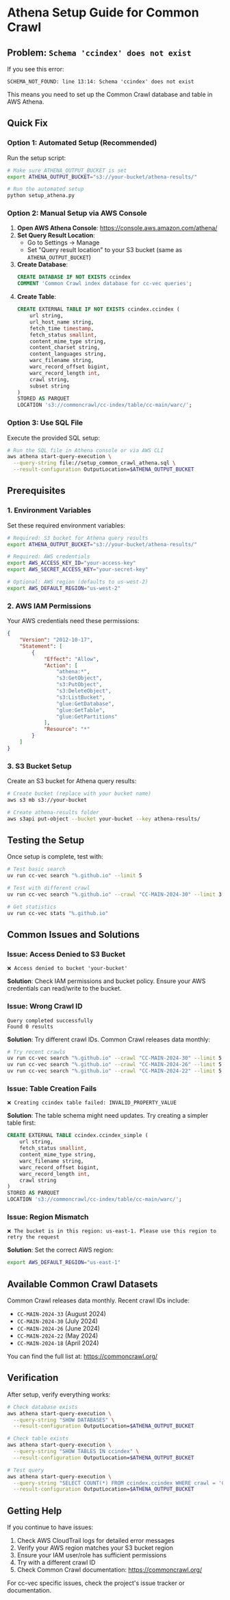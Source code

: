 # Athena Setup Guide for Common Crawl

## Problem: `Schema 'ccindex' does not exist`

If you see this error:
```
SCHEMA_NOT_FOUND: line 13:14: Schema 'ccindex' does not exist
```

This means you need to set up the Common Crawl database and table in AWS Athena.

## Quick Fix

### Option 1: Automated Setup (Recommended)

Run the setup script:

```bash
# Make sure ATHENA_OUTPUT_BUCKET is set
export ATHENA_OUTPUT_BUCKET="s3://your-bucket/athena-results/"

# Run the automated setup
python setup_athena.py
```

### Option 2: Manual Setup via AWS Console

1. **Open AWS Athena Console**: https://console.aws.amazon.com/athena/
2. **Set Query Result Location**:
   - Go to Settings → Manage
   - Set "Query result location" to your S3 bucket (same as `ATHENA_OUTPUT_BUCKET`)
3. **Create Database**:
   ```sql
   CREATE DATABASE IF NOT EXISTS ccindex
   COMMENT 'Common Crawl index database for cc-vec queries';
   ```
4. **Create Table**:
   ```sql
   CREATE EXTERNAL TABLE IF NOT EXISTS ccindex.ccindex (
       url string,
       url_host_name string,
       fetch_time timestamp,
       fetch_status smallint,
       content_mime_type string,
       content_charset string,
       content_languages string,
       warc_filename string,
       warc_record_offset bigint,
       warc_record_length int,
       crawl string,
       subset string
   )
   STORED AS PARQUET
   LOCATION 's3://commoncrawl/cc-index/table/cc-main/warc/';
   ```

### Option 3: Use SQL File

Execute the provided SQL setup:

```bash
# Run the SQL file in Athena console or via AWS CLI
aws athena start-query-execution \
  --query-string file://setup_common_crawl_athena.sql \
  --result-configuration OutputLocation=$ATHENA_OUTPUT_BUCKET
```

## Prerequisites

### 1. Environment Variables

Set these required environment variables:

```bash
# Required: S3 bucket for Athena query results
export ATHENA_OUTPUT_BUCKET="s3://your-bucket/athena-results/"

# Required: AWS credentials
export AWS_ACCESS_KEY_ID="your-access-key"
export AWS_SECRET_ACCESS_KEY="your-secret-key"

# Optional: AWS region (defaults to us-west-2)
export AWS_DEFAULT_REGION="us-west-2"
```

### 2. AWS IAM Permissions

Your AWS credentials need these permissions:

```json
{
    "Version": "2012-10-17",
    "Statement": [
        {
            "Effect": "Allow",
            "Action": [
                "athena:*",
                "s3:GetObject",
                "s3:PutObject",
                "s3:DeleteObject",
                "s3:ListBucket",
                "glue:GetDatabase",
                "glue:GetTable",
                "glue:GetPartitions"
            ],
            "Resource": "*"
        }
    ]
}
```

### 3. S3 Bucket Setup

Create an S3 bucket for Athena query results:

```bash
# Create bucket (replace with your bucket name)
aws s3 mb s3://your-bucket

# Create athena-results folder
aws s3api put-object --bucket your-bucket --key athena-results/
```

## Testing the Setup

Once setup is complete, test with:

```bash
# Test basic search
uv run cc-vec search "%.github.io" --limit 5

# Test with different crawl
uv run cc-vec search "%.github.io" --crawl "CC-MAIN-2024-30" --limit 3

# Get statistics
uv run cc-vec stats "%.github.io"
```

## Common Issues and Solutions

### Issue: Access Denied to S3 Bucket

```
❌ Access denied to bucket 'your-bucket'
```

**Solution**: Check IAM permissions and bucket policy. Ensure your AWS credentials can read/write to the bucket.

### Issue: Wrong Crawl ID

```
Query completed successfully
Found 0 results
```

**Solution**: Try different crawl IDs. Common Crawl releases data monthly:

```bash
# Try recent crawls
uv run cc-vec search "%.github.io" --crawl "CC-MAIN-2024-30" --limit 5
uv run cc-vec search "%.github.io" --crawl "CC-MAIN-2024-26" --limit 5
uv run cc-vec search "%.github.io" --crawl "CC-MAIN-2024-22" --limit 5
```

### Issue: Table Creation Fails

```
❌ Creating ccindex table failed: INVALID_PROPERTY_VALUE
```

**Solution**: The table schema might need updates. Try creating a simpler table first:

```sql
CREATE EXTERNAL TABLE ccindex.ccindex_simple (
    url string,
    fetch_status smallint,
    content_mime_type string,
    warc_filename string,
    warc_record_offset bigint,
    warc_record_length int,
    crawl string
)
STORED AS PARQUET
LOCATION 's3://commoncrawl/cc-index/table/cc-main/warc/';
```

### Issue: Region Mismatch

```
❌ The bucket is in this region: us-east-1. Please use this region to retry the request
```

**Solution**: Set the correct AWS region:

```bash
export AWS_DEFAULT_REGION="us-east-1"
```

## Available Common Crawl Datasets

Common Crawl releases data monthly. Recent crawl IDs include:

- `CC-MAIN-2024-33` (August 2024)
- `CC-MAIN-2024-30` (July 2024)
- `CC-MAIN-2024-26` (June 2024)
- `CC-MAIN-2024-22` (May 2024)
- `CC-MAIN-2024-18` (April 2024)

You can find the full list at: https://commoncrawl.org/

## Verification

After setup, verify everything works:

```bash
# Check database exists
aws athena start-query-execution \
  --query-string "SHOW DATABASES" \
  --result-configuration OutputLocation=$ATHENA_OUTPUT_BUCKET

# Check table exists
aws athena start-query-execution \
  --query-string "SHOW TABLES IN ccindex" \
  --result-configuration OutputLocation=$ATHENA_OUTPUT_BUCKET

# Test query
aws athena start-query-execution \
  --query-string "SELECT COUNT(*) FROM ccindex.ccindex WHERE crawl = 'CC-MAIN-2024-33' LIMIT 1" \
  --result-configuration OutputLocation=$ATHENA_OUTPUT_BUCKET
```

## Getting Help

If you continue to have issues:

1. Check AWS CloudTrail logs for detailed error messages
2. Verify your AWS region matches your S3 bucket region
3. Ensure your IAM user/role has sufficient permissions
4. Try with a different crawl ID
5. Check Common Crawl documentation: https://commoncrawl.org/

For cc-vec specific issues, check the project's issue tracker or documentation.
